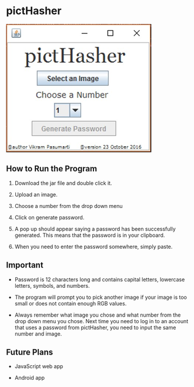 # pictHasher
<img src="pictHasher image.jpg" />

How to Run the Program
----------------------
1) Download the jar file and double click it.

2) Upload an image.

3) Choose a number from the drop down menu

4) Click on generate password.

5) A pop up should appear saying a password has been successfully generated. This means that the password is in your clipboard.

6) When you need to enter the password somewhere, simply paste.

Important
---------

- Password is 12 characters long and contains capital letters, lowercase letters, symbols, and numbers.

- The program will prompt you to pick another image if your image is too small or does not contain enough RGB values.

- Always remember what image you chose and what number from the drop down menu you chose. Next time you need to log in to an account that uses a password from pictHasher, you need to input the same number and image.

Future Plans
------------

- JavaScript web app

- Android app
